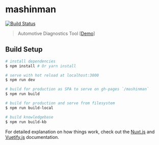 # mashinman

[![Build Status](https://travis-ci.org/meyt/mashinman.svg?branch=master)](https://travis-ci.org/meyt/mashinman)

> Automotive Diagnostics Tool [[Demo](https://meyt.github.io/mashinman/)]

## Build Setup

``` bash
# install dependencies
$ npm install # Or yarn install

# serve with hot reload at localhost:3000
$ npm run dev

# build for production as SPA to serve on gh-pages `/mashinman`
$ npm run build

# build for production and serve from filesystem
$ npm run build-local

# build knowledgebase 
$ npm run build-kb
```

For detailed explanation on how things work, check out the [Nuxt.js](https://github.com/nuxt/nuxt.js) and [Vuetify.js](https://vuetifyjs.com/) documentation.
